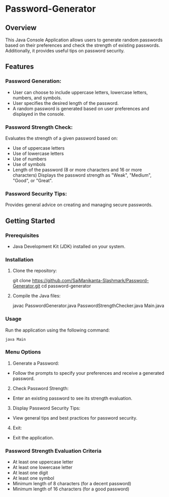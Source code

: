 # Password-Generator
## Overview
This Java Console Application allows users to generate random passwords based on their preferences and check the strength of existing passwords. Additionally, it provides useful tips on password security.

## Features
### Password Generation:
- User can choose to include uppercase letters, lowercase letters, numbers, and symbols.
- User specifies the desired length of the password.
- A random password is generated based on user preferences and displayed in the console.
### Password Strength Check:
Evaluates the strength of a given password based on:
- Use of uppercase letters
- Use of lowercase letters
- Use of numbers
- Use of symbols
- Length of the password (8 or more characters and 16 or more characters)
Displays the password strength as "Weak", "Medium", "Good", or "Great".
### Password Security Tips:
Provides general advice on creating and managing secure passwords.

## Getting Started

### Prerequisites
- Java Development Kit (JDK) installed on your system.

### Installation
1. Clone the repository:

    git clone https://github.com/SaiManikanta-Slashmark/Password-Generator.git
    cd password-generator
   
3. Compile the Java files:

    javac PasswordGenerator.java PasswordStrengthChecker.java Main.java

### Usage
Run the application using the following command:

    java Main

### Menu Options
1. Generate a Password:
- Follow the prompts to specify your preferences and receive a generated password.
2. Check Password Strength:
- Enter an existing password to see its strength evaluation.
3. Display Password Security Tips:
- View general tips and best practices for password security.
4. Exit:
- Exit the application.

### Password Strength Evaluation Criteria
- At least one uppercase letter
- At least one lowercase letter
- At least one digit
- At least one symbol
- Minimum length of 8 characters (for a decent password)
- Minimum length of 16 characters (for a good password)
